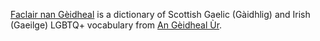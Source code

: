 [Faclair nan Gèidheal](https://faclair.lgbt) is a dictionary of Scottish Gaelic (Gàidhlig) and Irish (Gaeilge) LGBTQ+ vocabulary from [An Gèidheal Ùr](https://angeidhealur.scot/).
